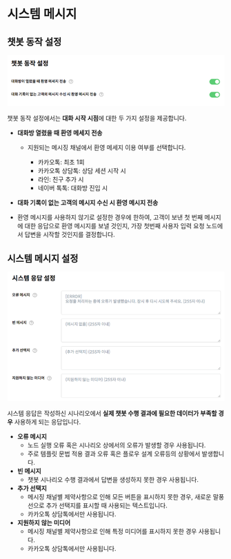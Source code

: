# 시스템 메시지

## 챗봇 동작 설정

![&#xCC57;&#xBD07; &#xB3D9;&#xC791; &#xC124;&#xC815; &#xD56D;&#xBAA9;](../../.gitbook/assets/bot-settings-behavior%20%281%29.png)

챗봇 동작 설정에서는 **대화 시작 시점**에 대한 두 가지 설정을 제공합니다.

* **대화방 열렸을 때 환영 메세지 전송**
  * 지원되는 메시징 채널에서 환영 메세지 이용 여부를 선택합니다.

    * 카카오톡: 최초 1회
    * 카카오톡 상담톡: 상담 세션 시작 시   
    * 라인: 친구 추가 시
    * 네이버 톡톡: 대화방 진입 시 
*  **대화 기록이 없는 고객의 메시지 수신 시 환영 메시지 전송**

  * 환영 메시지를 사용하지 않기로 설정한 경우에 한하여, 고객이 보낸 첫 번째 메시지에 대한 응답으로 환영 메시지를 보낼 것인지, 가장 첫번째 사용자 입력 요청 노드에서 답변을 시작할 것인지를 결정합니다.

## 시스템 메시지 설정 

![&#xC2DC;&#xC2A4;&#xD15C; &#xC751;&#xB2F5; &#xC124;&#xC815; &#xD56D;&#xBAA9;](../../.gitbook/assets/bot-settings-system-response.png)

시스템 응답은 작성하신 시나리오에서 **실제 챗봇 수행 결과에 필요한 데이터가 부족할 경우** 사용하게 되는 응답입니다.

* **오류 메시지**
  * 노드 실행 오류 혹은 시나리오 상에서의 오류가 발생할 경우 사용됩니다. 
  * 주로 템플릿 문법 적용 결과 오류 혹은 플로우 설계 오류등의 상황에서 발생합니다.
* **빈 메시지**
  * 챗봇 시나리오 수행 결과에서 답변을 생성하지 못한 경우 사용됩니다.
* **추가 선택지**
  * 메시징 채널별 제약사항으로 인해 모든 버튼을 표시하지 못한 경우, 새로운 말풍선으로 추가 선택지를 표시할 때 사용되는 텍스트입니다. 
  * 카카오톡 상담톡에서만 사용됩니다.
* **지원하지 않는 미디어**
  * 메시징 채널별 제약사항으로 인해 특정 미디어를 표시하지 못한 경우 사용됩니다.
  * 카카오톡 상담톡에서만 사용됩니다.



